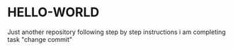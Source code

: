 # HELLO-WORLD
Just another repository
following step by step instructions i am completing task "change commit"
